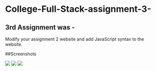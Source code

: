 # College-Full-Stack-assignment-3-

## 3rd Assignment was - 

Modify your assignment 2 website and add JavaScript syntax to the website.

##Screenshots

<img src="https://lh3.googleusercontent.com/laioTEKQ7fqm6l4TrMIfsIk2a5Tj5gaOaTZiGiVfjU0GwBaoqK5xA5dfmVd4d2XXHCSNQN3WH8EhNdw2X9XOoTggArnsK0Ug4z98tUH5AnAFIcFz_cSPfrluLGeHgp625u4hKXSXj-xojlxSCOaDkd6X_zhoQIMhpDNrcqGnmlyeA_ivpPZBWH3XUFBKDHKY57d-1xq2cYCp90Dt0lrm8In1hthLVZpU3RpvLAqdg9QwFM2VA1ZCrla7gvDtcYdTvrEuIuCldvm2fwjo7OVD91QQII2F7gDBSs1tnAJPMvgoE8NVohONm1J_RkZacEyo6F-1hTHFDpTKe4_iZANjMaBCsA8mM7BSfWG7WJBEy1m5kRLdOXiFBEQSy-yTpwFmUMgDM5nkAunh1B4T4Js0IBEnUxp76-2HlzXUeWBYQgvxQ9xmWhmolIOzv3uw8rV375pFOlEbXcVirdYlF258Jp_Wq950WIJbhUIuQO16SHS2WIhrF7hFOi_rKQjhMidLfGHcBLzlBeYI13fo-O4sYf9mUMyL6yg8i5dRdarkbBUDlnbhCnVNlp3COa8qT6YpBLMcpzyEuP60NldONEVGYfc6xXhn5BuutKbAOzCU1khcc3f-88XFWSi9O5TCk_G6FOLVRLTkNCxxhmETSP-MfCBYrVosPxaFK341DZ_M9nhzeXUwKIAs4AoxEPRV=w403-h199-no?authuser=0">

<img src="https://lh3.googleusercontent.com/Ko3jr9t0vcdu925sophu4a8v0ivzIisUvUJTg0F9ySLUHYk9S9Tt_HJ_hu0iQfTKjGXkEhNXxzYECGQoQrlfAh8b-VECxXpiAf5uttO5Gxe-mwl6lwH85QeK5v4o7MYdb16OH4JmZUkaB5q5FEye88q3M7UCTCdaWvMrWpbUq4H1Ffa9mWWgF67GxXUonvUmkeGrogGnBRAPP3mR5g4y_OPSIKoIVk_CXVl1am_npJraZtUCjgEYjBeSvQacA_VOG7NB8DlFuqP5tYeGqFO6tBn7NBr8OUPhAG_lofqk5TvgnvpyYczmRbZCvQBkH052qiF_bXspE69blg7QbV-tAYWVOCObZ4M_dl4kPzhZkNRdWNZ0QKQ-yur3Gn9UqCrqtDC6CxGi6qLkvj1oASndcYdDsptCszeO5XgbIZoDaLa00VDduH3vc7l3EoM2r0Wh4Ig2kn8BWhpyYjTQHO5yijjK952qpb6e6zD0pag1WvRWGSiAtKltcV0k0tenzlcIo5J_7feqF47iG53YDhO98jNqKHp7GrHl4s1oy8ezm1gCxWn3PFwglOjsS-aW0OF8OmxL52zUPzvqhFtGmHL6xYaQ6Un5vsjXCka2J0ID5yamf5i0_rKOr4sskyaMUjG49JsyriqFfPIGz-_oq5SpCKQ4PDE0alzwzye3gNjvAezUtnlCpclG0ujHDxvy=w1920-h942-no?authuser=0">


<img src="https://lh3.googleusercontent.com/Ko3jr9t0vcdu925sophu4a8v0ivzIisUvUJTg0F9ySLUHYk9S9Tt_HJ_hu0iQfTKjGXkEhNXxzYECGQoQrlfAh8b-VECxXpiAf5uttO5Gxe-mwl6lwH85QeK5v4o7MYdb16OH4JmZUkaB5q5FEye88q3M7UCTCdaWvMrWpbUq4H1Ffa9mWWgF67GxXUonvUmkeGrogGnBRAPP3mR5g4y_OPSIKoIVk_CXVl1am_npJraZtUCjgEYjBeSvQacA_VOG7NB8DlFuqP5tYeGqFO6tBn7NBr8OUPhAG_lofqk5TvgnvpyYczmRbZCvQBkH052qiF_bXspE69blg7QbV-tAYWVOCObZ4M_dl4kPzhZkNRdWNZ0QKQ-yur3Gn9UqCrqtDC6CxGi6qLkvj1oASndcYdDsptCszeO5XgbIZoDaLa00VDduH3vc7l3EoM2r0Wh4Ig2kn8BWhpyYjTQHO5yijjK952qpb6e6zD0pag1WvRWGSiAtKltcV0k0tenzlcIo5J_7feqF47iG53YDhO98jNqKHp7GrHl4s1oy8ezm1gCxWn3PFwglOjsS-aW0OF8OmxL52zUPzvqhFtGmHL6xYaQ6Un5vsjXCka2J0ID5yamf5i0_rKOr4sskyaMUjG49JsyriqFfPIGz-_oq5SpCKQ4PDE0alzwzye3gNjvAezUtnlCpclG0ujHDxvy=w1920-h942-no?authuser=0">
